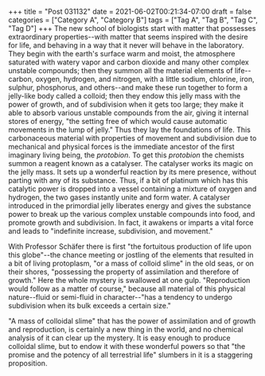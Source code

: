 +++
title = "Post 031132"
date = 2021-06-02T00:21:34-07:00
draft = false
categories = ["Category A", "Category B"]
tags = ["Tag A", "Tag B", "Tag C", "Tag D"]
+++
The new school of biologists start with matter that possesses extraordinary properties--with matter that seems inspired with the desire for life, and behaving in a way that it never will behave in the laboratory. They begin with the earth's surface warm and moist, the atmosphere saturated with watery vapor and carbon dioxide and many other complex unstable compounds; then they summon all the material elements of life--carbon, oxygen, hydrogen, and nitrogen, with a little sodium, chlorine, iron, sulphur, phosphorus, and others--and make these run together to form a jelly-like body called a colloid; then they endow this jelly mass with the power of growth, and of subdivision when it gets too large; they make it able to absorb various unstable compounds from the air, giving it internal stores of energy, "the setting free of which would cause automatic movements in the lump of jelly." Thus they lay the foundations of life. This carbonaceous material with properties of movement and subdivision due to mechanical and physical forces is the immediate ancestor of the first imaginary living being, the _protobion_. To get this _protobion_ the chemists summon a reagent known as a catalyser. The catalyser works its magic on the jelly mass. It sets up a wonderful reaction by its mere presence, without parting with any of its substance. Thus, if a bit of platinum which has this catalytic power is dropped into a vessel containing a mixture of oxygen and hydrogen, the two gases instantly unite and form water. A catalyser introduced in the primordial jelly liberates energy and gives the substance power to break up the various complex unstable compounds into food, and promote growth and subdivision. In fact, it awakens or imparts a vital force and leads to "indefinite increase, subdivision, and movement."

With Professor Schäfer there is first "the fortuitous production of life upon this globe"--the chance meeting or jostling of the elements that resulted in a bit of living protoplasm, "or a mass of colloid slime" in the old seas, or on their shores, "possessing the property of assimilation and therefore of growth." Here the whole mystery is swallowed at one gulp. "Reproduction would follow as a matter of course," because all material of this physical nature--fluid or semi-fluid in character--"has a tendency to undergo subdivision when its bulk exceeds a certain size."

"A mass of colloidal slime" that has the power of assimilation and of growth and reproduction, is certainly a new thing in the world, and no chemical analysis of it can clear up the mystery. It is easy enough to produce colloidal slime, but to endow it with these wonderful powers so that "the promise and the potency of all terrestrial life" slumbers in it is a staggering proposition.
